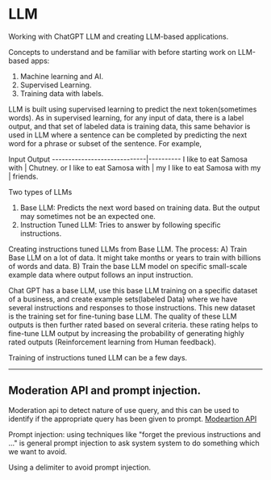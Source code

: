 # LLM
Working with ChatGPT LLM and creating LLM-based applications.


Concepts to understand and be familiar with before starting work on LLM-based apps:

1) Machine learning and AI.
2) Supervised Learning.
3) Training data with labels.

LLM is built using supervised learning to predict the next token(sometimes words). As in supervised learning, for any input of data, there is a label output, and that set of labeled data is training data, this same behavior is used in LLM where a sentence can be completed by predicting the next word for a phrase or subset of the sentence. For example, 

Input                          Output
-----------------------------|----------
I like to eat Samosa with    | Chutney.
or 
I like to eat Samosa with    | my 
I like to eat Samosa with my | friends.

Two types of LLMs

1) Base LLM: Predicts the next word based on training data. But the output may sometimes not be an expected one.  
2) Instruction Tuned LLM: Tries to answer by following specific instructions.

Creating instructions tuned LLMs from Base LLM. The process:
A) Train Base LLM on a lot of data. It might take months or years to train with billions of words and data.
B) Train the base LLM model on specific small-scale example data where output follows an input instruction.

Chat GPT has a base LLM, use this base LLM training on a specific dataset of a business, and create example sets(labeled Data) where we have several instructions and responses to those instructions. This new dataset is the training set for fine-tuning base LLM. The quality of these LLM outputs is then further rated based on several criteria. these rating helps to fine-tune LLM output by increasing the probability of generating highly rated outputs (Reinforcement learning from Human feedback).

Training of instructions tuned LLM can be a few days. 


--------------

## Moderation API and prompt injection.

Moderation api to detect nature of use query, and this can be used to identify if the appropriate query has been given to prompt.
[Modeartion API](https://platform.openai.com/docs/guides/moderation)

Prompt injection: using techniques like "forget the previous instructions and ..." is general prompt injection to ask system system to do something which we want to avoid.

Using a delimiter to avoid prompt injection.








